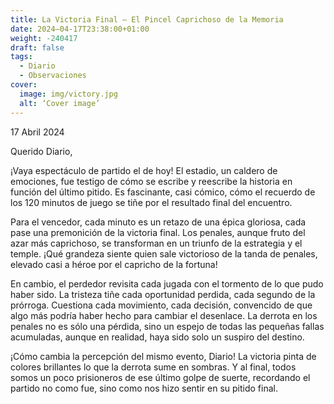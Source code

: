 ```yaml
---
title: La Victoria Final – El Pincel Caprichoso de la Memoria
date: 2024–04-17T23:38:00+01:00
weight: -240417
draft: false
tags:
  - Diario
  - Observaciones
cover:
  image: img/victory.jpg
  alt: ‘Cover image’
---
```


17 Abril 2024

Querido Diario,

¡Vaya espectáculo de partido el de hoy! El estadio, un caldero de emociones, fue testigo de cómo se escribe y reescribe la historia en función del último pitido. Es fascinante, casi cómico, cómo el recuerdo de los 120 minutos de juego se tiñe por el resultado final del encuentro.

Para el vencedor, cada minuto es un retazo de una épica gloriosa, cada pase una premonición de la victoria final. Los penales, aunque fruto del azar más caprichoso, se transforman en un triunfo de la estrategia y el temple. ¡Qué grandeza siente quien sale victorioso de la tanda de penales, elevado casi a héroe por el capricho de la fortuna!

En cambio, el perdedor revisita cada jugada con el tormento de lo que pudo haber sido. La tristeza tiñe cada oportunidad perdida, cada segundo de la prórroga. Cuestiona cada movimiento, cada decisión, convencido de que algo más podría haber hecho para cambiar el desenlace. La derrota en los penales no es sólo una pérdida, sino un espejo de todas las pequeñas fallas acumuladas, aunque en realidad, haya sido solo un suspiro del destino.

¡Cómo cambia la percepción del mismo evento, Diario! La victoria pinta de colores brillantes lo que la derrota sume en sombras. Y al final, todos somos un poco prisioneros de ese último golpe de suerte, recordando el partido no como fue, sino como nos hizo sentir en su pitido final.



